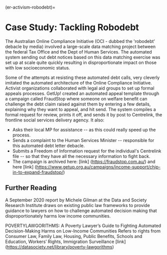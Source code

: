 (er-activism-robodebt)=
# Case Study: Tackling Robodebt
 
The Australian Online Compliance Initiative (OCI - dubbed the 'robodebt' debacle by media) involved a large-scale data matching project between the federal Tax Office and the Dept of Human Services. 
The automated system sending out debt notices based on this data matching exercise was set up at scale quite quickly resulting in disproportionate impact on those with low socioeconomic status.

Some of the attempts at resisting these automated debt calls, very cleverly imitated the automated architecture of the Online Compliance Initiative.
Activist organizations collaborated with legal aid groups to set up formal appeals processes. 
GetUp! created an automated appeal template through a campaign called FraudStop where someone on welfare benefit can challenge the debt claim raised against them by entering a few details, explaining why they want to appeal, and hit send. 
The system compiles a formal request for review, prints it off, and sends it by post to Centrelink, the frontline social services delivery agency. It also:

* Asks their local MP for assistance -- as this could really speed up the process.
* Sends a complaint to the Human Services Minister -- responsible for this automated debt letter debacle.
* Submits a Freedom of Information request for the individual's Centrelink file -- so that they have all the necessary information to fight back.
* The campaign is archived here: [link] (https://fraudstop.com.au/) and here [link] (https://www.getup.org.au/campaigns/income-support/chip-in-to-expand-fraudstop/)


## Further Reading 
A September 2020 report by Michele Gilman at the Data and Society Research Institute draws on existing public law frameworks to provide guidance to lawyers on how to challenge automated decision making that disproportionately harms low income communities.

POVERTYLAWGORITHMS: A Poverty Lawyer’s Guide to Fighting Automated Decision-Making Harms on Low-Income Communities
Refers to rights from Consumer Law, Family Law, Housing, Public Benefits, Schools and Education, Workers’ Rights, Immigration Surveillance
[link] (https://datasociety.net/library/poverty-lawgorithms)
